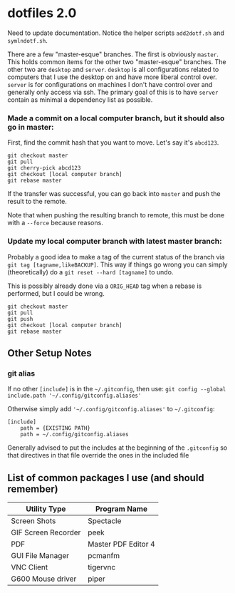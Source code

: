# dotfiles 2.0

Need to update documentation. Notice the helper scripts `add2dotf.sh` and `symlndotf.sh`.

There are a few "master-esque" branches. The first is obviously `master`. This
holds common items for the other two "master-esque" branches. The other two are
`desktop` and `server`. `desktop` is all configurations related to computers
that I use the desktop on and have more liberal control over. `server` is for
configurations on machines I don't have control over and generally only access
via ssh. The primary goal of this is to have `server` contain as minimal a
dependency list as possible.

### Made a commit on a local computer branch, but it should also go in master:

First, find the commit hash that you want to move. Let's say it's `abcd123`.

```
git checkout master
git pull
git cherry-pick abcd123
git checkout [local computer branch]
git rebase master
```
If the transfer was successful, you can go back into `master` and push the result to the remote.

Note that when pushing the resulting branch to remote, this must be done with a `--force` because reasons.




### Update my local computer branch with latest master branch:

Probably a good idea to make a tag of the current status of the branch via `git tag [tagname,likeBACKUP]`.
This way if things go wrong you can simply (theoretically) do a `git reset --hard [tagname]` to undo.

This is possibly already done via a `ORIG_HEAD` tag when a rebase is performed, but I could be wrong.

```
git checkout master
git pull
git push
git checkout [local computer branch]
git rebase master
```

## Other Setup Notes

### git alias

If no other `[include]` is in the `~/.gitconfig`, then use:
`git config --global include.path '~/.config/gitconfig.aliases'`

Otherwise simply add `'~/.config/gitconfig.aliases'` to `~/.gitconfig`:

```
[include]
    path = {EXISTING PATH}
    path = ~/.config/gitconfig.aliases
```

Generally advised to put the includes at the beginning of the `.gitconfig` so
that directives in that file override the ones in the included file


## List of common packages I use (and should remember)

| Utility Type | Program Name |
|--------------|--------------|
| Screen Shots | Spectacle    |
| GIF Screen Recorder | peek  |
| PDF          | Master PDF Editor 4 |
| GUI File Manager | pcmanfm  |
| VNC Client   | tigervnc     |
| G600 Mouse driver | piper |

